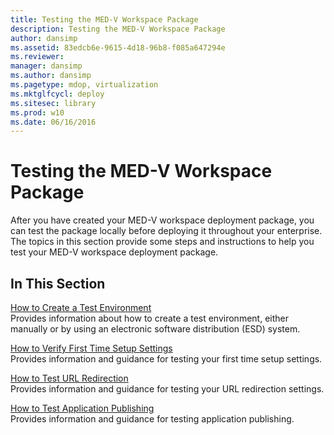 ```yaml
---
title: Testing the MED-V Workspace Package
description: Testing the MED-V Workspace Package
author: dansimp
ms.assetid: 83edcb6e-9615-4d18-96b8-f085a647294e
ms.reviewer: 
manager: dansimp
ms.author: dansimp
ms.pagetype: mdop, virtualization
ms.mktglfcycl: deploy
ms.sitesec: library
ms.prod: w10
ms.date: 06/16/2016
---
```



# Testing the MED-V Workspace Package


After you have created your MED-V workspace deployment package, you can test the package locally before deploying it throughout your enterprise. The topics in this section provide some steps and instructions to help you test your MED-V workspace deployment package.

## In This Section


<a href="" id="how-to-create-a-test-environment"></a>[How to Create a Test Environment](how-to-create-a-test-environment.md)  
Provides information about how to create a test environment, either manually or by using an electronic software distribution (ESD) system.

<a href="" id="how-to-verify-first-time-setup-settings"></a>[How to Verify First Time Setup Settings](how-to-verify-first-time-setup-settings.md)  
Provides information and guidance for testing your first time setup settings.

<a href="" id="how-to-test-url-redirection"></a>[How to Test URL Redirection](how-to-test-url-redirection.md)  
Provides information and guidance for testing your URL redirection settings.

<a href="" id="how-to-test-application-publishing"></a>[How to Test Application Publishing](how-to-test-application-publishing.md)  
Provides information and guidance for testing application publishing.

 

 





